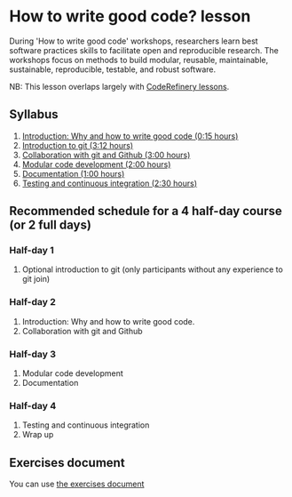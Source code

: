 # How to write good code? lesson
During 'How to write good code' workshops, researchers learn best software practices skills to facilitate open and reproducible research. 
The workshops focus on methods to build modular, reusable, maintainable, sustainable, reproducible, testable, and robust software.

NB: This lesson overlaps largely with [CodeRefinery lessons](https://coderefinery.org/lessons/).

## Syllabus
1. [Introduction: Why and how to write good code (0:15 hours)](./episodes/01-intro.md)
2. [Introduction to git (3:12 hours)](./episodes/02-introduction-to-git.md)
3. [Collaboration with git and Github (3:00 hours)](./episodes/03-collaborative-version-control.md)
4. [Modular code development (2:00 hours)](./episodes/04-modular-coding.md)
5. [Documentation (1:00 hours)](./episodes/05-documentation.md)
6. [Testing and continuous integration (2:30 hours)](./episodes/06-testing-and-ci.md)

## Recommended schedule for a 4 half-day course (or 2 full days)
### Half-day 1
1. Optional introduction to git (only participants without any experience to git join)

### Half-day 2
1. Introduction: Why and how to write good code.
2. Collaboration with git and Github

### Half-day 3
1. Modular code development
2. Documentation

### Half-day 4
1. Testing and continuous integration
2. Wrap up

## Exercises document
You can use [the exercises document](files/excercises-document.md)